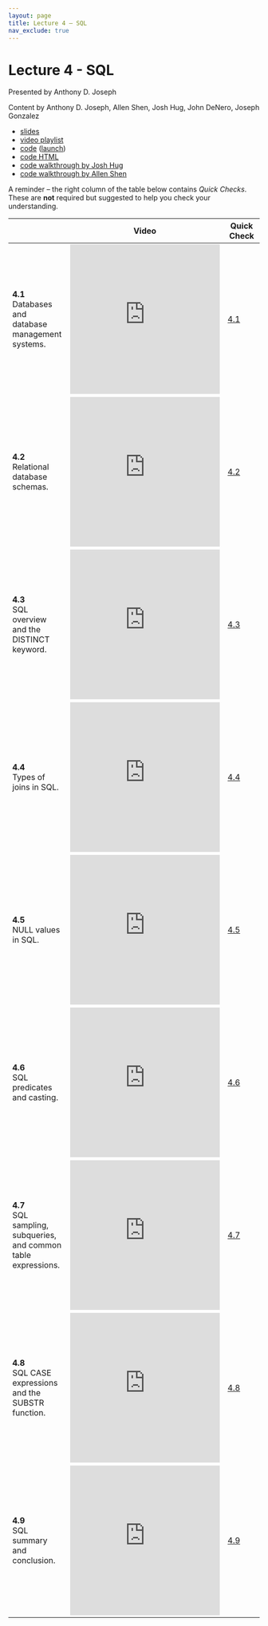```yaml
---
layout: page
title: Lecture 4 – SQL
nav_exclude: true
---
```


# Lecture 4 - SQL

Presented by Anthony D. Joseph

Content by Anthony D. Joseph, Allen Shen, Josh Hug, John DeNero, Joseph Gonzalez

- [slides](https://docs.google.com/presentation/d/1iM8dv-LFEghSMQr4-sh6JnaAUGHV-3j4FLu-718YCzU/edit?usp=sharing)
- [video playlist](https://www.youtube.com/playlist?list=PLQCcNQgUcDfqNOs2WA_9ZXw5wE4-KVbkA)
- [code](https://github.com/DS-100/sp21/tree/main/lec/lec04) ([launch](https://data100.datahub.berkeley.edu/hub/user-redirect/git-sync?repo=https://github.com/DS-100/sp21&subPath=lec/lec04/&branch=main))
- [code HTML](../../resources/assets/lectures/lec04/lec04.html)
- [code walkthrough by Josh Hug](https://youtu.be/QCrHZnLM0H4)
- [code walkthrough by Allen Shen](https://youtu.be/zetdBg61eaE)

A reminder – the right column of the table below contains _Quick Checks_. These are **not** required but suggested to help you check your understanding.

<table>
<colgroup>
<col style="width: 25%" />
<col style="width: 25%" />
<col style="width: 25%" />
</colgroup>
<thead>
<tr class="header">
<th></th>
<th>Video</th>
<th>Quick Check</th>
</tr>
</thead>
<tbody>
<tr>
<td><strong>4.1</strong> <br> Databases and database management systems.</td>
<td><iframe width="300" height="300" height src="https://youtube.com/embed/SRoTXarDDk4" frameborder="0" allow="accelerometer; autoplay; encrypted-media; gyroscope; picture-in-picture" allowfullscreen></iframe></td>
<td><a href="https://docs.google.com/forms/d/e/1FAIpQLSdy8xeb-E5FEfrlIz4LJopIddUoFrJAAKY1Mg_GIqFymZuFZA/viewform" target="\_blank">4.1</a></td>
</tr>
<tr>
<td><strong>4.2</strong> <br> Relational database schemas.</td>
<td><iframe width="300" height="300" height src="https://youtube.com/embed/SJtoYIqGvEI" frameborder="0" allow="accelerometer; autoplay; encrypted-media; gyroscope; picture-in-picture" allowfullscreen></iframe></td>
<td><a href="https://docs.google.com/forms/d/e/1FAIpQLSeGCwtpFhXBq4RTg7ZebI8jdOM4yut3gwyF-tz-xNe44vMngg/viewform" target="\_blank">4.2</a></td>
</tr>
<tr>
<td><strong>4.3</strong> <br> SQL overview and the DISTINCT keyword.</td>
<td><iframe width="300" height="300" height src="https://youtube.com/embed/_WyqfDM1mN4" frameborder="0" allow="accelerometer; autoplay; encrypted-media; gyroscope; picture-in-picture" allowfullscreen></iframe></td>
<td><a href="https://docs.google.com/forms/d/e/1FAIpQLSeLuZWerXoDKqHIobG6B1vH0p35pZCz1qQc5ff5rT91cV-AKg/viewform" target="\_blank">4.3</a></td>
</tr>
<tr>
<td><strong>4.4</strong> <br> Types of joins in SQL.</td>
<td><iframe width="300" height="300" height src="https://youtube.com/embed/E5XPBV54MiQ" frameborder="0" allow="accelerometer; autoplay; encrypted-media; gyroscope; picture-in-picture" allowfullscreen></iframe></td>
<td><a href="https://docs.google.com/forms/d/e/1FAIpQLSfwvjklDzvLRroL26Gpe5_kcD9XEY59TfxAhYBeO2ROCOy0Vw/viewform" target="\_blank">4.4</a></td>
</tr>
<tr>
<td><strong>4.5</strong> <br> NULL values in SQL.</td>
<td><iframe width="300" height="300" height src="https://youtube.com/embed/K89kIINyjTM" frameborder="0" allow="accelerometer; autoplay; encrypted-media; gyroscope; picture-in-picture" allowfullscreen></iframe></td>
<td><a href="https://docs.google.com/forms/d/e/1FAIpQLSfwKtSQFSA4yyp9JJ86VTr9sSHPp3SEI0t6VTOrh2GW05Xt6Q/viewform" target="\_blank">4.5</a></td>
</tr>
<tr>
<td><strong>4.6</strong> <br> SQL predicates and casting.</td>
<td><iframe width="300" height="300" height src="https://youtube.com/embed/af3vjZsz1BQ" frameborder="0" allow="accelerometer; autoplay; encrypted-media; gyroscope; picture-in-picture" allowfullscreen></iframe></td>
<td><a href="https://docs.google.com/forms/d/e/1FAIpQLSfdb-_737z6rUbC4WzQN_QUfgw54voslfzMHlvsO5Dx6lWu9A/viewform" target="\_blank">4.6</a></td>
</tr>
<tr>
<td><strong>4.7</strong> <br> SQL sampling, subqueries, and common table expressions.</td>
<td><iframe width="300" height="300" height src="https://youtube.com/embed/3TgY0zNbjoo" frameborder="0" allow="accelerometer; autoplay; encrypted-media; gyroscope; picture-in-picture" allowfullscreen></iframe></td>
<td><a href="https://docs.google.com/forms/d/e/1FAIpQLSfLL2wU0Nk9h_Abk3zojYa3d96YEMpCOsQ-SoRF2tBAe-s2Rw/viewform" target="\_blank">4.7</a></td>
</tr>
<tr>
<td><strong>4.8</strong> <br> SQL CASE expressions and the SUBSTR function.</td>
<td><iframe width="300" height="300" height src="https://youtube.com/embed/MIE9NbCOyyQ" frameborder="0" allow="accelerometer; autoplay; encrypted-media; gyroscope; picture-in-picture" allowfullscreen></iframe></td>
<td><a href="https://docs.google.com/forms/d/e/1FAIpQLSfk0Dw-dgH_jx6OTg2KXUxTBtH7Napj-yBbZI1O04Bf6PauZA/viewform" target="\_blank">4.8</a></td>
</tr>
<tr>
<td><strong>4.9</strong> <br> SQL summary and conclusion.</td>
<td><iframe width="300" height="300" height src="https://youtube.com/embed/ch0LW6R1VrM" frameborder="0" allow="accelerometer; autoplay; encrypted-media; gyroscope; picture-in-picture" allowfullscreen></iframe></td>
<td><a href="https://docs.google.com/forms/d/e/1FAIpQLSfJK4hk4Ue9jicRYEro0goTEyqz7EgbcaQ3WTDnWdnU9ehY8Q/viewform" target="\_blank">4.9</a></td>
</tr>
